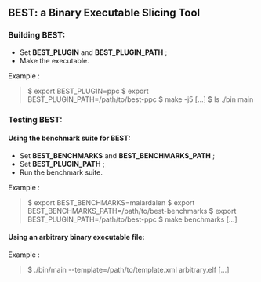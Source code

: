 ## **BEST**: a Binary Executable Slicing Tool

### Building BEST:

* Set **BEST_PLUGIN** and **BEST_PLUGIN_PATH** ;
* Make the executable.

Example :

> \$ export BEST_PLUGIN=ppc
> \$ export BEST_PLUGIN_PATH=/path/to/best-ppc
> \$ make -j5
> [...]
> \$ ls ./bin
> main

### Testing BEST:

#### Using the benchmark suite for BEST:

* Set **BEST_BENCHMARKS** and **BEST_BENCHMARKS_PATH** ;
* Set **BEST_PLUGIN_PATH** ;
* Run the benchmark suite.
 
Example :

> \$ export BEST_BENCHMARKS=malardalen
> \$ export BEST_BENCHMARKS_PATH=/path/to/best-benchmarks
> \$ export BEST_PLUGIN_PATH=/path/to/best-ppc
> \$ make benchmarks
> [...]

#### Using an arbitrary binary executable file:

Example :

> \$ ./bin/main --template=/path/to/template.xml arbitrary.elf
> [...]
